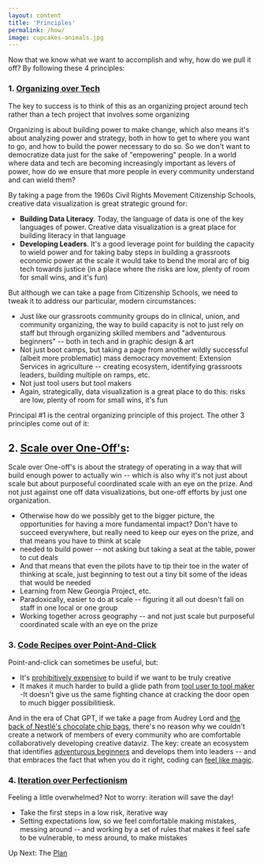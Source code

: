 ```yaml
---
layout: content
title: 'Principles'
permalink: /how/
image: cupcakes-animals.jpg
---
```



Now that we know what we want to accomplish and why, how do we pull it off? By following these 4 principles:

### 1. [Organizing over Tech](/pages/how/organizing/organizing.html)

The key to success is to think of this as an organizing project around tech rather than a tech project that involves some organizing

Organizing is about building power to make change, which also means it's about analyzing power and strategy, both in how to get to where you want to go, and how to build the power necessary to do so. So we don't want to democratize data just for the sake of "empowering" people.  In a world where data and tech are becoming increasingly important as levers of power, how do we ensure that more people in every community understand and can wield them?

By taking a page from the 1960s Civil Rights Movement Citizenship Schools,  creative data visualization is great strategic ground for:
- __Building Data Literacy__. Today, the language of data is one of the key languages of power. Creative data visualization is a great place for building literacy in that language
-  __Developing Leaders__. It's a good leverage point for building the capacity to wield power and for taking baby steps in building a grassroots economic power at the scale it would take to bend the moral arc of big tech towards justice (in a place where the risks are low, plenty of room for small wins, and it's fun)

But although we can take a page from Citizenship Schools, we need to tweak it to address our particular, modern circumstances:
- Just like our grassroots community groups do in clinical, union, and community organizing, the way to build capacity is not to just rely on staff but through organizing skilled members and "adventurous beginners"  -- both in tech and in graphic design & art
- Not just boot camps, but taking a page from another wildly successful (albeit more problematic) mass democracy movement: Extension Services in agriculture -- creating ecosystem, identifying grassroots leaders, building multiple on ramps, etc.
- Not just tool users but tool makers
- Again, strategically, data visualization is a great place to do this: risks are low, plenty of room for small wins, it's fun

Principal #1 is the central organizing principle of this project. The other 3 principles come out of it:

## 2. [Scale over One-Off's](/pages/how/scale/scale.html):  

Scale over One-off's is about the strategy of operating in a way that will build enough power to actually win -- which is also why it's not just about scale but about purposeful coordinated scale with an eye on the prize. And not just against one off data visualizations, but one-off efforts by just one organization.

  - Otherwise how do we possibly get to the bigger picture, the opportunities for having a more fundamental impact? Don't have to succeed everywhere, but really need to keep our eyes on the prize, and that means you have to think at scale
  - needed to build power -- not asking but taking a seat at the table, power to cut deals
  - And that means that even the pilots have to tip their toe in the water of thinking at scale, just beginning to test out a tiny bit some of the ideas that would be needed
  - Learning from New Georgia Project, etc.
  - Paradoxically, easier to do at scale -- figuring it all out doesn't fall on staff in one local or one group
  - Working together across geography -- and not just scale but purposeful coordinated scale with an eye on the prize


### 3. [Code Recipes over Point-And-Click](/pages/how/coding-writing/coding-writing.html)

Point-and-click can sometimes be useful, but:
-  It's [prohibitively expensive]() to build if we want to be truly creative
- It makes it much harder to build a glide path from [tool user to tool maker]()
-It doesn't give us the same fighting chance at cracking the door open to much bigger possibilitiesk.

And in the era of Chat GPT, if we take a page from Audrey Lord and [the back of Nestlé's chocolate chip bags](), there's no reason why we couldn't create a network of members of every community who are comfortable collaboratively developing creative dataviz. The key: create an ecosystem that identifies [adventurous beginners]() and develops them into leaders -- and that embraces the fact that when you do it right, coding can [feel like magic]().

### 4. [Iteration over Perfectionism](/pages/how/iteration/iteration.html)

Feeling a little overwhelmed? Not to worry: iteration will save the day!
- Take the first steps in a low risk, iterative way
- Setting expectations low, so we feel comfortable making mistakes, messing around -- and working by a set of rules that makes it feel safe to be vulnerable, to mess around, to make mistakes


Up Next:  The [Plan](../plan/) 


